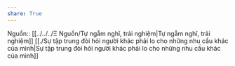 ```yaml
---
share: True
---
```

Nguồn:: [[../../../Ξ Nguồn/Tự ngẫm nghĩ, trải nghiệm|Tự ngẫm nghĩ, trải nghiệm]]
[[./Sự tập trung đòi hỏi người khác phải lo cho những nhu cầu khác của mình|Sự tập trung đòi hỏi người khác phải lo cho những nhu cầu khác của mình]] 

